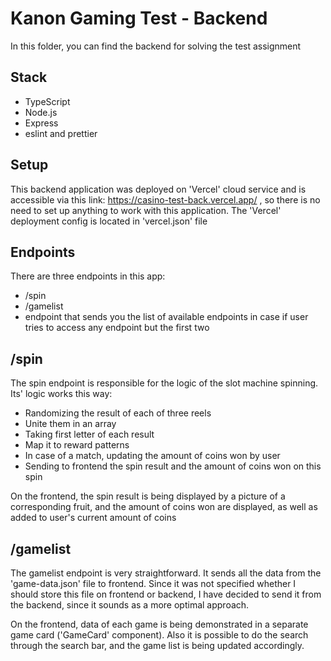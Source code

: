 # Kanon Gaming Test - Backend

In this folder, you can find the backend for solving the test assignment

## Stack

- TypeScript
- Node.js
- Express
- eslint and prettier

## Setup

This backend application was deployed on 'Vercel' cloud service and is accessible via this link: https://casino-test-back.vercel.app/ , so there is no need to set up anything to work with this application. The 'Vercel' deployment config is located in 'vercel.json' file

## Endpoints

There are three endpoints in this app:

- /spin
- /gamelist
- endpoint that sends you the list of available endpoints in case if user tries to access any endpoint but the first two

## /spin

The spin endpoint is responsible for the logic of the slot machine spinning. Its' logic works this way:

- Randomizing the result of each of three reels
- Unite them in an array
- Taking first letter of each result
- Map it to reward patterns
- In case of a match, updating the amount of coins won by user
- Sending to frontend the spin result and the amount of coins won on this spin

On the frontend, the spin result is being displayed by a picture of a corresponding fruit, and the amount of coins won are displayed, as well as added to user's current amount of coins

## /gamelist

The gamelist endpoint is very straightforward. It sends all the data from the 'game-data.json' file to frontend. Since it was not specified whether I should store this file on frontend or backend, I have decided to send it from the backend, since it sounds as a more optimal approach.

On the frontend, data of each game is being demonstrated in a separate game card ('GameCard' component). Also it is possible to do the search through the search bar, and the game list is being updated accordingly.